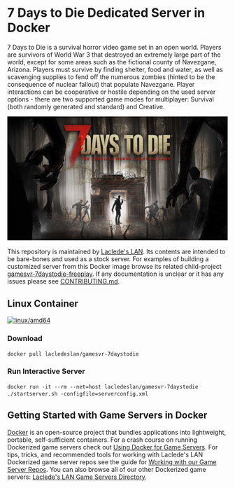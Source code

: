 # 7 Days to Die Dedicated Server in Docker

7 Days to Die is a survival horror video game set in an open world.  Players are survivors of World War 3 that destroyed an extremely large part of the world, except for some areas such as the fictional county of Navezgane, Arizona. Players must survive by finding shelter, food and water, as well as scavenging supplies to fend off the numerous zombies (hinted to be the consequence of nuclear fallout) that populate Navezgane. Player interactions can be cooperative or hostile depending on the used server options - there are two supported game modes for multiplayer: Survival (both randomly generated and standard) and Creative.

![7 Days to Die Box Art](https://raw.githubusercontent.com/LacledesLAN/gamesvr-7daystodie/master/.misc/boxart.jpg "7 Days to Die Box Art")

This repository is maintained by [Laclede's LAN](https://lacledeslan.com). Its contents are intended to be bare-bones and used as a stock server. For examples of building a customized server from this Docker image browse its related child-project [gamesvr-7daystodie-freeplay](https://github.com/LacledesLAN/gamesvr-7daystodie-freeplay). If any documentation is unclear or it has any issues please see [CONTRIBUTING.md](./CONTRIBUTING.md).

## Linux Container

[![linux/amd64](https://github.com/LacledesLAN/gamesvr-7daystodie/actions/workflows/build-linux-image.yml/badge.svg)](https://github.com/LacledesLAN/gamesvr-7daystodie/actions/workflows/build-linux-image.yml)

### Download

```shell
docker pull lacledeslan/gamesvr-7daystodie
```

### Run Interactive Server

```shell
docker run -it --rm --net=host lacledeslan/gamesvr-7daystodie ./startserver.sh -configfile=serverconfig.xml
```

## Getting Started with Game Servers in Docker

[Docker](https://docs.docker.com/) is an open-source project that bundles applications into lightweight, portable, self-sufficient containers. For a crash course on running Dockerized game servers check out [Using Docker for Game Servers](https://github.com/LacledesLAN/README.1ST/blob/master/GameServers/DockerAndGameServers.md). For tips, tricks, and recommended tools for working with Laclede's LAN Dockerized game server repos see the guide for [Working with our Game Server Repos](https://github.com/LacledesLAN/README.1ST/blob/master/GameServers/WorkingWithOurRepos.md). You can also browse all of our other Dockerized game servers: [Laclede's LAN Game Servers Directory](https://github.com/LacledesLAN/README.1ST/tree/master/GameServers).
